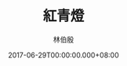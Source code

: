 ---
issue: 230
title: 紅青燈
author: 林伯殷
language: 饒平
date: 2017-06-29T00:00:00.000+08:00
topic: 抒懷
difficulty: 1
wikidata: Q98096098
wikidata_link: https://www.wikidata.org/wiki/Q98096098
---